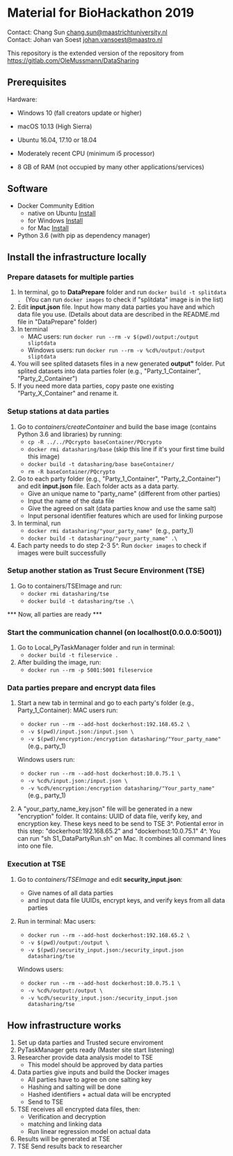 # Material for BioHackathon 2019 #
Contact: Chang Sun <chang.sun@maastrichtuniversity.nl> \
Contact: Johan van Soest <johan.vansoest@maastro.nl>

This repository is the extended version of the repository from https://gitlab.com/OleMussmann/DataSharing 

## Prerequisites ##
Hardware: 
* Windows 10 (fall creators update or higher)
* macOS 10.13 (High Sierra)
* Ubuntu 16.04, 17.10 or 18.04

* Moderately recent CPU (minimum i5 processor)
* 8 GB of RAM (not occupied by many other applications/services)

## Software ##
* Docker Community Edition 
    - native on Ubuntu [Install](https://docs.docker.com/install/linux/docker-ce/ubuntu/#set-up-the-repository)
    - for Windows [Install](https://hub.docker.com/editions/community/docker-ce-desktop-windows)
    - for Mac [Install](https://hub.docker.com/editions/community/docker-ce-desktop-mac)
* Python 3.6 (with pip as dependency manager)


## Install the infrastructure locally ##
### Prepare datasets for multiple parties ###
1. In terminal, go to **DataPrepare** folder and run ```docker build -t splitdata . ``` (You can run ```docker images``` to check if "splitdata" image is in the list)
2. Edit **input.json** file. Input how many data parties you have and which data file you use. (Details about data are described in the README.md file in "DataPrepare" folder)
3. In terminal
    - MAC users: run ```docker run --rm -v $(pwd)/output:/output sliptdata```
    - Windows users: run ```docker run --rm -v %cd%/output:/output sliptdata```
4. You will see splited datasets files in a new generated **output"** folder. Put splited datasets into data parties foler (e.g., "Party_1_Container", "Party_2_Container") 
5. If you need more data parties, copy paste one existing "Party_X_Container" and rename it.

### Setup stations at data parties ###
1. Go to _containers/createContainer_ and build the base image (contains Python 3.6 and libraries) by running:
    - ```cp -R ../../PQcrypto baseContainer/PQcrypto```
    - ```docker rmi datasharing/base``` (skip this line if it's your first time build this image)
    - ```docker build -t datasharing/base baseContainer/```
    - ```rm -R baseContainer/PQcrypto```
2. Go to each party folder (e.g., "Party_1_Container", "Party_2_Container") and edit **input.json** file. Each folder acts as a data party. 
    - Give an unique name to "party_name" (different from other parties)
    - Input the name of the data file
    - Give the agreed on salt (data parties know and use the same salt)
    - Input personal identifier features which are used for linking purpose
3. In terminal, run
    - ```docker rmi datasharing/"your_party_name" ```(e.g., party_1)
    - ```docker build -t datasharing/"your_party_name" .\```
4. Each party needs to do step 2-3
5^. Run ```docker images``` to check if images were built successfully

### Setup another station as Trust Secure Environment (TSE) ###
1. Go to containers/TSEImage and run:
    - ```docker rmi datasharing/tse```
    - ```docker build -t datasharing/tse .\```

*** Now, all parties are ready ***
### Start the communication channel (on localhost(0.0.0.0:5001)) ###
1. Go to Local_PyTaskManager folder and run in terminal: 
    - ```docker build -t fileservice .```
2. After building the image, run: 
    - ```docker run --rm -p 5001:5001 fileservice ```

### Data parties prepare and encrypt data files ###
1. Start a new tab in terminal and go to each party's folder (e.g., Party_1_Container):
    MAC users run:
    - ```docker run --rm --add-host dockerhost:192.168.65.2 \```
    - ```-v $(pwd)/input.json:/input.json \```
    - ```-v $(pwd)/encryption:/encryption datasharing/"Your_party_name"``` (e.g., party_1) 

    Windows users run:
    - ```docker run --rm --add-host dockerhost:10.0.75.1 \```
    - ```-v %cd%/input.json:/input.json \```
    - ```-v %cd%/encryption:/encryption datasharing/"Your_party_name"``` (e.g., party_1) 
    
2. A "your_party_name_key.json" file will be generated in a new "encryption" folder. It contains: UUID of data file, verify key, and encryption key. These keys need to be send to TSE
3^. Potiental error in this step: "dockerhost:192.168.65.2" and "dockerhost:10.0.75.1" 
4^. You can run "sh S1_DataPartyRun.sh" on Mac. It combines all command lines into one file.

### Execution at TSE ###
1. Go to _containers/TSEImage_ and edit **security_input.json**:
    - Give names of all data parties
    - and input data file UUIDs, encrypt keys, and verify keys from all data parties

2. Run in terminal:
    Mac users:
    - ```docker run --rm --add-host dockerhost:192.168.65.2 \```
    - ```-v $(pwd)/output:/output \```
    - ```-v $(pwd)/security_input.json:/security_input.json datasharing/tse```

    Windows users:
    - ```docker run --rm --add-host dockerhost:10.0.75.1 \```
    - ```-v %cd%/output:/output \```
    - ```-v %cd%/security_input.json:/security_input.json datasharing/tse```

## How infrastructure works ##
1. Set up data parties and Trusted secure enviroment 
2. PyTaskManager gets ready (Master site start listening)
3. Researcher provide data analysis model to TSE 
    - This model should be approved by data parties
3. Data parties give inputs and build the Docker images
    - All parties have to agree on one salting key
    - Hashing and salting will be done
    - Hashed identifiers + actual data will be encrypted 
    - Send to TSE 
4. TSE receives all encrypted data files, then:
    - Verification and decryption 
    - matching and linking data
    - Run linear regression model on actual data
5. Results will be generated at TSE
6. TSE Send results back to researcher


